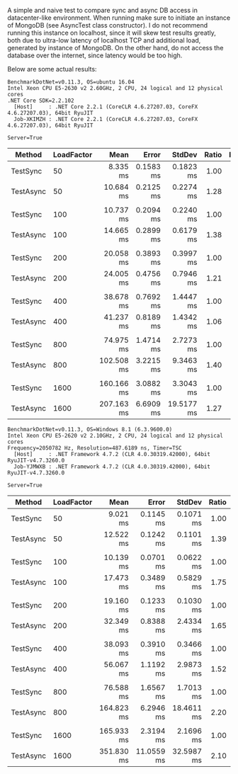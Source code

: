 ﻿A simple and naive test to compare sync and async DB access in datacenter-like environment.
When running make sure to initiate an instance of MongoDB (see AsyncTest class constructor).
I do not recommend running this instance on localhost, since it will skew test results greatly, both due to ultra-low latency of localhost TCP and additional load, generated by instance of MongoDB.
On the other hand, do not access the database over the internet, since latency would be too high.

Below are some actual results:

```
BenchmarkDotNet=v0.11.3, OS=ubuntu 16.04
Intel Xeon CPU E5-2630 v2 2.60GHz, 2 CPU, 24 logical and 12 physical cores
.NET Core SDK=2.2.102
  [Host]     : .NET Core 2.2.1 (CoreCLR 4.6.27207.03, CoreFX 4.6.27207.03), 64bit RyuJIT
  Job-XKIMZH : .NET Core 2.2.1 (CoreCLR 4.6.27207.03, CoreFX 4.6.27207.03), 64bit RyuJIT

Server=True
```


|    Method | LoadFactor |       Mean |     Error |     StdDev | Ratio | RatioSD |
|---------- |----------- |-----------:|----------:|-----------:|------:|--------:|
|  TestSync |         50 |   8.335 ms | 0.1583 ms |  0.1823 ms |  1.00 |    0.00 |
| TestAsync |         50 |  10.684 ms | 0.2125 ms |  0.2274 ms |  1.28 |    0.04 |
|           |            |            |           |            |       |         |
|  TestSync |        100 |  10.737 ms | 0.2094 ms |  0.2240 ms |  1.00 |    0.00 |
| TestAsync |        100 |  14.665 ms | 0.2899 ms |  0.6179 ms |  1.38 |    0.08 |
|           |            |            |           |            |       |         |
|  TestSync |        200 |  20.058 ms | 0.3893 ms |  0.3997 ms |  1.00 |    0.00 |
| TestAsync |        200 |  24.005 ms | 0.4756 ms |  0.7946 ms |  1.21 |    0.05 |
|           |            |            |           |            |       |         |
|  TestSync |        400 |  38.678 ms | 0.7692 ms |  1.4447 ms |  1.00 |    0.00 |
| TestAsync |        400 |  41.237 ms | 0.8189 ms |  1.4342 ms |  1.06 |    0.06 |
|           |            |            |           |            |       |         |
|  TestSync |        800 |  74.975 ms | 1.4714 ms |  2.7273 ms |  1.00 |    0.00 |
| TestAsync |        800 | 102.508 ms | 3.2215 ms |  9.3463 ms |  1.40 |    0.14 |
|           |            |            |           |            |       |         |
|  TestSync |       1600 | 160.166 ms | 3.0882 ms |  3.3043 ms |  1.00 |    0.00 |
| TestAsync |       1600 | 207.163 ms | 6.6909 ms | 19.5177 ms |  1.27 |    0.11 |


```
BenchmarkDotNet=v0.11.3, OS=Windows 8.1 (6.3.9600.0)
Intel Xeon CPU E5-2620 v2 2.10GHz, 2 CPU, 24 logical and 12 physical cores
Frequency=2050782 Hz, Resolution=487.6189 ns, Timer=TSC
  [Host]     : .NET Framework 4.7.2 (CLR 4.0.30319.42000), 64bit RyuJIT-v4.7.3260.0
  Job-YJMWXB : .NET Framework 4.7.2 (CLR 4.0.30319.42000), 64bit RyuJIT-v4.7.3260.0

Server=True
```

|    Method | LoadFactor |       Mean |      Error |     StdDev | Ratio | RatioSD |
|---------- |----------- |-----------:|-----------:|-----------:|------:|--------:|
|  TestSync |         50 |   9.021 ms |  0.1145 ms |  0.1071 ms |  1.00 |    0.00 |
| TestAsync |         50 |  12.522 ms |  0.1242 ms |  0.1101 ms |  1.39 |    0.02 |
|           |            |            |            |            |       |         |
|  TestSync |        100 |  10.139 ms |  0.0701 ms |  0.0622 ms |  1.00 |    0.00 |
| TestAsync |        100 |  17.473 ms |  0.3489 ms |  0.5829 ms |  1.75 |    0.06 |
|           |            |            |            |            |       |         |
|  TestSync |        200 |  19.160 ms |  0.1233 ms |  0.1030 ms |  1.00 |    0.00 |
| TestAsync |        200 |  32.349 ms |  0.8388 ms |  2.4334 ms |  1.65 |    0.08 |
|           |            |            |            |            |       |         |
|  TestSync |        400 |  38.093 ms |  0.3910 ms |  0.3466 ms |  1.00 |    0.00 |
| TestAsync |        400 |  56.067 ms |  1.1192 ms |  2.9873 ms |  1.52 |    0.06 |
|           |            |            |            |            |       |         |
|  TestSync |        800 |  76.588 ms |  1.6567 ms |  1.7013 ms |  1.00 |    0.00 |
| TestAsync |        800 | 164.823 ms |  6.2946 ms | 18.4611 ms |  2.20 |    0.28 |
|           |            |            |            |            |       |         |
|  TestSync |       1600 | 165.933 ms |  2.3194 ms |  2.1696 ms |  1.00 |    0.00 |
| TestAsync |       1600 | 351.830 ms | 11.0559 ms | 32.5987 ms |  2.10 |    0.17 |
